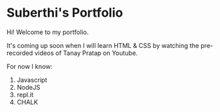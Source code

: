 # Suberthi's Portfolio

Hi! Welcome to my portfolio. 

It's coming up soon when I will learn HTML & CSS by watching the pre-recorded videos of Tanay Pratap on Youtube.

For now I know:
1. Javascript
2. NodeJS
3. repl.it
4. CHALK